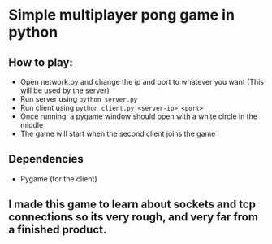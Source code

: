 # Simple multiplayer pong game in python

## How to play:
- Open network.py and change the ip and port to whatever you want (This will be used by the server)
- Run server using `python server.py`
- Run client using `python client.py <server-ip> <port>`
- Once running, a pygame window should open with a white circle in the middle
- The game will start when the second client joins the game

## Dependencies
- Pygame (for the client)

## I made this game to learn about sockets and tcp connections so its very rough, and very far from a finished product.
